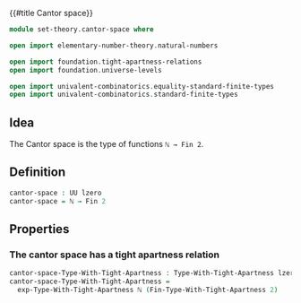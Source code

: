 {{#title  Cantor space}}

```agda
module set-theory.cantor-space where

open import elementary-number-theory.natural-numbers

open import foundation.tight-apartness-relations
open import foundation.universe-levels

open import univalent-combinatorics.equality-standard-finite-types
open import univalent-combinatorics.standard-finite-types
```

## Idea

The Cantor space is the type of functions `ℕ → Fin 2`.

## Definition

```agda
cantor-space : UU lzero
cantor-space = ℕ → Fin 2
```

## Properties

### The cantor space has a tight apartness relation

```agda
cantor-space-Type-With-Tight-Apartness : Type-With-Tight-Apartness lzero lzero
cantor-space-Type-With-Tight-Apartness =
  exp-Type-With-Tight-Apartness ℕ (Fin-Type-With-Tight-Apartness 2)
```

